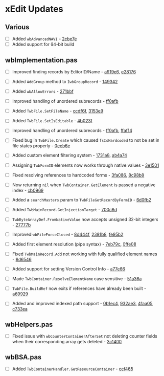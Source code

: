 # xEdit Updates

## Various

- [ ] Added `wbAdvancedNAVI` - [2cbe7e](https://github.com/matortheeternal/xedit-lib/commit/2cbe7ea6390ced0c89b5c3ca9a5e2312e7c09ef3#diff-884f2fb29b253fc525156c1bd50cd538)
- [ ] Added support for 64-bit build

## wbImplementation.pas

- [ ] Improved finding records by EditorID/Name - [a919e6](https://github.com/matortheeternal/xedit-lib/commit/a919e68c918b8b5320e23a4f0168775c4f8907df#diff-884f2fb29b253fc525156c1bd50cd538), [e28176](https://github.com/matortheeternal/xedit-lib/commit/e28176370451ae47eaaddfa77f9946beb025d92e#diff-884f2fb29b253fc525156c1bd50cd538)
- [ ] Added `AddGroup` method to `IwbGroupRecord` - [149342](https://github.com/matortheeternal/xedit-lib/commit/149342425b1d8985195dbe1775e4ec0be0549032#diff-884f2fb29b253fc525156c1bd50cd538)
- [ ] Added `wbAllowErrors` - [271bbf](https://github.com/matortheeternal/xedit-lib/commit/271bbf77aa86682587a70f3750ae1935f8aac032#diff-884f2fb29b253fc525156c1bd50cd538)
- [ ] Improved handling of unordered subrecords - [ff0afb](https://github.com/matortheeternal/xedit-lib/commit/ff0afb3ea4cb13bfaf194e99e2976ed7694094b5#diff-884f2fb29b253fc525156c1bd50cd538)
- [ ] Added `TwbFile.SetFileName` - [ccdf6f](https://github.com/matortheeternal/xedit-lib/commit/ccdf6fab0f5ae60aaf5f98053a7d95fb63f3cd01#diff-884f2fb29b253fc525156c1bd50cd538), [3153e9](https://github.com/matortheeternal/xedit-lib/commit/3153e9d2708e91b9920942c7633b80eb11b0676e#diff-1c52c6c99b8608acd96b2af323687072)
- [ ] Added `TwbFile.SetIsEditable` - [4b023f](https://github.com/matortheeternal/xedit-lib/commit/4b023f2ebef9e79a1ea83104b46f929da4173d3d#diff-884f2fb29b253fc525156c1bd50cd538)

- [ ] Improved handling of unordered subrecords - [ff0afb](https://github.com/matortheeternal/xedit-lib/commit/ff0afb3ea4cb13bfaf194e99e2976ed7694094b5#diff-884f2fb29b253fc525156c1bd50cd538), [ffaf14](https://github.com/matortheeternal/xedit-lib/commit/ffaf14ff474692acec310f4609931f1bfba2c172#diff-1c52c6c99b8608acd96b2af323687072)
- [ ] Fixed bug in `TwbFile.Create` which caused `fsIsHardcoded` to not be set in file states properly - [0eeb6e](https://github.com/matortheeternal/xedit-lib/commit/0eeb6e8b767820886d9e5df4809bd4ab58c5a9db#diff-884f2fb29b253fc525156c1bd50cd538) 
- [ ] Added custom element filtering system - [1731a8](https://github.com/matortheeternal/xedit-lib/commit/1731a8f6fe3efc5739562ce78516adc28e531e99#diff-884f2fb29b253fc525156c1bd50cd538), [ab4a74](https://github.com/matortheeternal/xedit-lib/commit/ab4a74a1a36a9e2f29250312374df71232abc9e8#diff-884f2fb29b253fc525156c1bd50cd538)
- [ ] Assigning `TwbFormID` elements now works through native values - [3e1501](https://github.com/matortheeternal/xedit-lib/commit/3e150117d23840d736030fe475419ac60c47b253#diff-884f2fb29b253fc525156c1bd50cd538)
- [ ] Fixed resolving references to hardcoded forms - [3fa086](https://github.com/matortheeternal/xedit-lib/commit/3fa0866e708247f03a395267e840c921d83482d8#diff-1c52c6c99b8608acd96b2af323687072), [8c98b8](https://github.com/matortheeternal/xedit-lib/commit/8c98b83bc11e3b860c0814ae20a6397f8d813eee#diff-1c52c6c99b8608acd96b2af323687072)
- [ ] Now returning `nil` when `TwbContainer.GetElement` is passed a negative index - [cb0969](https://github.com/matortheeternal/xedit-lib/commit/cb0969c7681a5713213be781d6679425ac776667#diff-1c52c6c99b8608acd96b2af323687072)
- [ ] Added a `searchMasters` param to `TwbFileGetRecordByFormID` - [6d0fb2](https://github.com/matortheeternal/xedit-lib/commit/6d0fb206f0419b1a504db995d88368149464987e#diff-884f2fb29b253fc525156c1bd50cd538)
- [ ] Added `TwbMainRecord.GetInjectionTarget` - [700c8d](https://github.com/matortheeternal/xedit-lib/commit/700c8dc85ca18b59ccafd2f5cc8910374ce3db50#diff-884f2fb29b253fc525156c1bd50cd538)
- [ ] `TwbByteArrayDef.FromNativeValue` now accepts unsigned 32-bit integers - [27777b](https://github.com/matortheeternal/xedit-lib/commit/2777b856511f7c6e73403904489eb53c0896d649#diff-884f2fb29b253fc525156c1bd50cd538)
- [ ] Improved `wbFileForceClosed` - [8d444f](https://github.com/matortheeternal/xedit-lib/commit/8d444f233986f0e5ec2724f82fe16f76a7395b5a#diff-1c52c6c99b8608acd96b2af323687072), [2381b8](https://github.com/matortheeternal/xedit-lib/commit/2381b80521a32b2834108ea3681433d064061735#diff-1c52c6c99b8608acd96b2af323687072), [fe95b2](https://github.com/matortheeternal/xedit-lib/commit/fe95b204206b1e3939d6de7b67f50caff1a6988f#diff-1c52c6c99b8608acd96b2af323687072)
- [ ] Added first element resolution (pipe syntax) - [7eb79c](https://github.com/matortheeternal/xedit-lib/commit/7eb79ce7591f898b66e3cb5d8129bec0c4bd0fab#diff-1c52c6c99b8608acd96b2af323687072), [0ffe08](https://github.com/matortheeternal/xedit-lib/commit/0ffe08edb85f28fd7b490e07551639ec26e8b9e4#diff-1c52c6c99b8608acd96b2af323687072)
- [ ] Fixed `TwbMainRecord.Add` not working with fully qualified element names - [8d6546](https://github.com/matortheeternal/xedit-lib/commit/8d654661baaa0f3cfa51e38ead0dea5d6bd53391#diff-1c52c6c99b8608acd96b2af323687072)
- [ ] Added support for setting Version Control Info - [a77e66](https://github.com/matortheeternal/xedit-lib/commit/a77e66b46a7a2bb61bda65fd24841760d0e4eac7#diff-1c52c6c99b8608acd96b2af323687072)
- [ ] Made `TwbContainer.ResolveElementName` case sensitive - [51a36a](https://github.com/matortheeternal/xedit-lib/commit/51a36ac602f76582ba986da677d75d08910820fa#diff-1c52c6c99b8608acd96b2af323687072)
- [ ] `TwbFile.BuildRef` now exits if references have already been built - [a69929](https://github.com/matortheeternal/xedit-lib/commit/a69929fa0be249dcd8895a7350e4a917c0c94594#diff-1c52c6c99b8608acd96b2af323687072)
- [ ] Added and improved indexed path support - [0b1ec4](https://github.com/matortheeternal/xedit-lib/commit/0b1ec4d1809355c128318e0b5a1ab3c7af5fc675#diff-1c52c6c99b8608acd96b2af323687072), [932ae3](https://github.com/matortheeternal/xedit-lib/commit/932ae3a67a066e2d2fcc4fdd96f700cc5a70dd54#diff-1c52c6c99b8608acd96b2af323687072), [41aa05](https://github.com/matortheeternal/xedit-lib/commit/41aa0514f135537b4fda6b4b06b4a83597b80f7b#diff-1c52c6c99b8608acd96b2af323687072), [c733ea](https://github.com/matortheeternal/xedit-lib/commit/c733ea4cbea8eaea2f340af22800d296d5b31164#diff-1c52c6c99b8608acd96b2af323687072)

## wbHelpers.pas

- [ ] Fixed issue with `wbCounterContainerAfterSet` not deleting counter fields when their corresponding array gets deleted - [3c1400](https://github.com/matortheeternal/xedit-lib/commit/3c14008f7fc022967cea7baed7ec7e89f5f848f2#diff-2e19e9aa97d57dbad9528ff622aac594)

## wbBSA.pas

- [ ] Added `TwbContainerHandler.GetResourceContainer` - [ccf465](https://github.com/matortheeternal/xedit-lib/commit/ccf46582f7c3af4c7bf7b10c2277fbb87a3d3ec8#diff-884f2fb29b253fc525156c1bd50cd538)